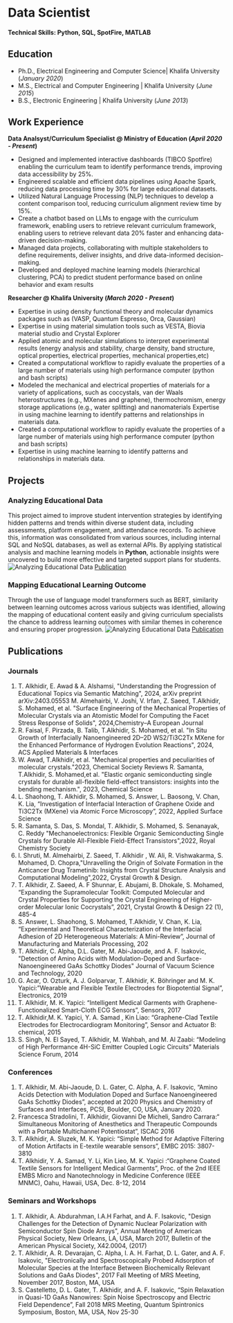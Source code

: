 # Data Scientist

#### Technical Skills: Python, SQL, SpotFire, MATLAB

## Education
- Ph.D., Electrical Engineering and Computer Science| Khalifa University (_January 2020_)								       		
- M.S., Electrical and Computer Engineering	| Khalifa University (_June 2015_)	 			        		
- B.S., Electronic Engineering | Khalifa University (_June 2013_)	 			        

## Work Experience
**Data Analsyst/Curriculum Specialist @ Ministry of Education (_April 2020 - Present_)**
- Designed and implemented interactive dashboards (TIBCO Spotfire) enabling the curriculum team to identify performance trends, improving data accessibility by 25%.
- Engineered scalable and efficient data pipelines using Apache Spark, reducing data processing time by 30% for large educational datasets.
- Utilized Natural Language Processing (NLP) techniques to develop a content comparison tool, reducing curriculum alignment review time by 15%.
- Create a chatbot based on LLMs to engage with the curriculum framework, enabling users to retrieve relevant curriculum framework, enabling users to retrieve relevant data
20% faster and enhancing data-driven decision-making.
- Managed data projects, collaborating with multiple stakeholders to define requirements, deliver insights, and drive data-informed decision-making.
- Developed and deployed machine learning models (hierarchical clustering, PCA) to predict student performance based on online behavior and exam results

**Researcher @ Khalifa University (_March 2020 - Present_)**
- Expertise in using density functional theory and molecular dynamics packages such as (VASP, Quantum Espresso, Orca, Gaussian)
- Expertise in using material simulation tools such as VESTA, Biovia material studio and Crystal Explorer
- Applied atomic and molecular simulations to interpret experimental results (energy analysis and stability, charge density, band structure, optical properties, electrical properties, mechanical properties,etc)
- Created a computational workflow to rapidly evaluate the properties of a large number of materials using high performance computer (python and bash scripts)
- Modeled the mechanical and electrical properties of materials for a variety of applications, such as coccystals, van der Waals heterostructures (e.g., MXenes and graphene), thermochromism, energy storage applications (e.g., water splitting) and nanomaterials
Expertise in using machine learning to identify patterns and relationships in materials data.
- Created a computational workflow to rapidly evaluate the properties of a large number of materials using high performance computer (python and bash scripts)
- Expertise in using machine learning to identify patterns and relationships in materials data.

## Projects
### Analyzing Educational Data
This project aimed to improve student intervention strategies by identifying hidden patterns and trends within diverse student data, including assessments, platform engagement, and attendance records. To achieve this, information was consolidated from various sources, including internal SQL and NoSQL databases, as well as external APIs. By applying statistical analysis and machine learning models in **Python**, actionable insights were uncovered to build more effective and targeted support plans for students.
![Analyzing Educational Data](/assets/img/EducationalAnalysis.png)
[Publication]([https://ieeexplore.ieee.org/abstract/document/10343036/])
### Mapping Educational Learning Outcome
Through the use of language model transformers such as BERT, similarity between learning outcomes across various subjects was identified, allowing the mapping of educational content easily and giving curriculum specialists the chance to address learning outcomes with similar themes in coherence and ensuring proper progression.
![Analyzing Educational Data](/assets/img/EducationalAnalysis.png)
[Publication]([https://ieeexplore.ieee.org/abstract/document/10343036/])
## Publications
### Journals
1. T. Alkhidir, E. Awad & A. Alshamsi, "Understanding the Progression of Educational Topics via Semantic Matching", 2024, arXiv preprint arXiv:2403.05553‏
M. Almehairbi, V. Joshi, V. Irfan, Z. Saeed, T.Alkhidir, S. Mohamed, et al. "Surface Engineering of the Mechanical Properties of Molecular Crystals via an Atomistic Model for Computing the Facet Stress Response of Solids", 2024,Chemistry–A European Journal
2. R. Faisal, F. Pirzada, B. Talib, T.Alkhidir, S. Mohamed, et al. "In Situ Growth of Interfacially Nanoengineered 2D–2D WS2/Ti3C2Tx MXene for the Enhanced Performance of Hydrogen Evolution Reactions", 2024, ACS Applied Materials & Interfaces
3. W. Awad, T.Alkhidir, et al. "Mechanical properties and peculiarities of molecular crystals."2023, Chemical Society Reviews‏
R. Samanta, T.Alkhidir, S. Mohamed,et al. "Elastic organic semiconducting single crystals for durable all-flexible field-effect transistors: insights into the bending mechanism.", 2023, Chemical Science
4. L. Shaohong, T. Alkhidir, S. Mohamed, S. Answer, L. Baosong, V. Chan, K. Lia, “Investigation of Interfacial Interaction of Graphene Oxide and Ti3C2Tx (MXene) via Atomic Force Microscopy”, 2022, Applied Surface Science
5. R. Samanta, S. Das, S. Mondal, T. Alkhidir, S. Mohamed, S. Senanayak, C. Reddy "Mechanoelectronics: Flexible Organic Semiconducting Single Crystals for Durable All-Flexible Field-Effect Transistors",2022, Royal Chemistry Society
6. I. Shruti, M. Almehairbi, Z. Saeed, T. Alkhidir , W. Ali, R. Vishwakarma, S. Mohamed, D. Chopra,"Unravelling the Origin of Solvate Formation in the Anticancer Drug Trametinib: Insights from Crystal Structure Analysis and Computational Modeling",2022, Crystal Growth & Design.‏
7. T. Alkhidir, Z. Saeed, A. F Shunnar, E. Abujami, B. Dhokale, S. Mohamed, “Expanding the Supramolecular Toolkit: Computed Molecular and Crystal Properties for Supporting the Crystal Engineering of Higher-order Molecular Ionic Cocrystals”, 2021, Crystal Growth & Design 22 (1), 485-4
8. S. Answer, L. Shaohong, S. Mohamed, T.Alkhidir, V. Chan, K. Lia, “Experimental and Theoretical Characterization of the Interfacial Adhesion of 2D Heterogeneous Materials: A Mini-Review”, Journal of Manufacturing and Materials Processing, 202
9. T. Alkhidir, C. Alpha, D.L. Gater, M. Abi-Jaoude, and A. F. Isakovic, "Detection of Amino Acids with Modulation-Doped and Surface-Nanoengineered GaAs Schottky Diodes" Journal of Vacuum Science and Technology, 2020
10. G. Acar, O. Ozturk, A. J. Golparvar, T. Alkhidir, K. Böhringer and M. K. Yapici:”Wearable and Flexible Textile Electrodes for Biopotential Signal”, Electronics, 2019
11. T. Alkhidir, M. K. Yapici: “Intelligent Medical Garments with Graphene-Functionalized Smart-Cloth ECG Sensors”, Sensors, 2017
12. T. Alkhidir,M. K. Yapici, Y. A. Samad , Kin Liao: “Graphene-Clad Textile Electrodes for Electrocardiogram Monitoring”, Sensor and Actuator B: chemical, 2015
13. S. Singh, N. El Sayed, T. Alkhidir, M. Wahbah, and M. Al Zaabi: “Modeling of High Performance 4H-SiC Emitter Coupled Logic Circuits” Materials Science Forum, 2014
### Conferences
1. T. Alkhidir, M. Abi-Jaoude, D. L. Gater, C. Alpha, A. F. Isakovic, “Amino Acids Detection with Modulation Doped and Surface Nanoengineered GaAs Schottky Diodes”, accepted at 2020 Physics and Chemistry of Surfaces and Interfaces, PCSI, Boulder, CO, USA, January 2020.
2. Francesca Stradolini, T. Alkhidir, Giovanni De Micheli, Sandro Carrara:“ Simultaneous Monitoring of Anesthetics and Therapeutic Compounds with a Portable Multichannel Potentiostat”, ISCAC 2016
3. T. Alkhidir, A. Sluzek, M. K. Yapici: “Simple Method for Adaptive Filtering of Motion Artifacts in E-textile wearable sensors”, EMBC 2015: 3807-3810
4. T. Alkhidir, Y. A. Samad, Y. Li, Kin Lieo, M. K. Yapici :“Graphene Coated Textile Sensors for Intelligent Medical Garments”, Proc. of the 2nd IEEE EMBS Micro and Nanotechnology in Medicine Conference (IEEE MNMC), Oahu, Hawaii, USA, Dec. 8-12, 2014
### Seminars and Workshops
1. T. Alkhidir, A. Abdurahman, I.A.H Farhat, and A. F. Isakovic, "Design Challenges for the Detection of Dynamic Nuclear Polarization with Semiconductor Spin Diode Arrays", Annual Meeting of American Physical Society, New Orleans, LA, USA, March 2017, Bulletin of the American Physical Society, X42.0004, (2017)
2. T. Alkhidir, A. R. Devarajan, C. Alpha, I. A. H. Farhat, D. L. Gater, and A. F. Isakovic, "Electronically and Spectroscopically Probed Adsorption of Molecular Species at the Interface Between Biochemically Relevant Solutions and GaAs Diodes", 2017 Fall Meeting of MRS Meeting, November 2017, Boston, MA, USA
3. S. Castelletto, D. L. Gater, T. Alkhidir, and A. F. Isakovic, “Spin Relaxation in Quasi-1D GaAs Nanowires: Spin Noise Spectroscopy and Electric Field Dependence”, Fall 2018 MRS Meeting, Quantum Spintronics Symposium, Boston, MA, USA, Nov 25-30

